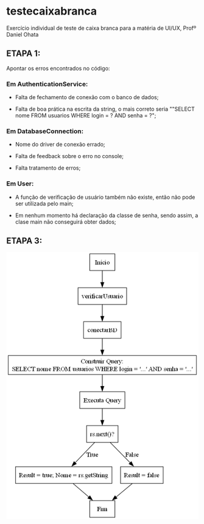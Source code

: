 # testecaixabranca
Exercício individual de teste de caixa branca para a matéria de UI/UX, Profº Daniel Ohata

## ETAPA 1:
Apontar os erros encontrados no código:

### Em AuthenticationService:
* Falta de fechamento de conexão com o banco de dados;

* Falta de boa prática na escrita da string, o mais correto seria ""SELECT nome FROM usuarios WHERE login = ? AND senha = ?";

### Em DatabaseConnection:

* Nome do driver de conexão errado;

* Falta de feedback sobre o erro no console;

 * Falta tratamento de erros;

### Em User:

* A função de verificação de usuário também não existe, então não pode ser utilizada pelo main;
    
* Em nenhum momento há declaração da classe de senha, sendo assim, a clase main não conseguirá obter dados;

## ETAPA 3:

![Grafo de Fluxo](grafo.png)